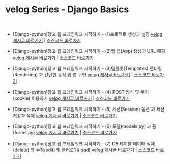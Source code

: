 # velog Series - Django Basics
<br>

- [Django-python]장고 웹 프레임워크 시작하기 - (1)프로젝트 생성과 설정
[velog 게시글 바로가기](https://velog.io/@kimjihong/Django-python장고-웹-애플리케이션-시작하기-1프로젝트-생성과-) | [소스코드 바로가기](https://github.com/JiHongKim98/velog-post/tree/main/django-basic/basic-1-to-3)

- [Django-python]장고 웹 프레임워크 시작하기 - (2)웹 앱(App) 생성과 URL 매핑
[velog 게시글 바로가기](https://velog.io/@kimjihong/Django-python장고-웹-프레임워크-시작하기-2웹-앱App-생성과-URL-매핑) | [소스코드 바로가기](https://github.com/JiHongKim98/velog-post/tree/main/django-basic/basic-1-to-3)

- [Django-python]장고 웹 프레임워크 시작하기 - (3)템플릿(Templates) 랜더링(Rendering) 과 간단한 동적 웹 앱 구현
[velog 게시글 바로가기](https://velog.io/@kimjihong/Django-python장고-웹-프레임워크-시작하기-3템플릿templates-설정) | [소스코드 바로가기](https://github.com/JiHongKim98/velog-post/tree/main/django-basic/basic-1-to-3)
 
- [Django-python]장고 웹 프레임워크 시작하기 - (4) POST 방식 및 쿠키(cookie) 이용하기
[velog 게시글 바로가기](https://velog.io/@kimjihong/Django-python장고-웹-프레임워크-시작하기-4-POST-방식-및-쿠키cookie-이용하기) | [소스코드 바로가기](https://github.com/JiHongKim98/velog-post/tree/main/django-basic/basic-4)
 
- [Django-python]장고 웹 프레임워크 시작하기 - (5) 세션(Session) 옵션 과 세션 저장과 삭제
[velog 게시글 바로가기](https://velog.io/@kimjihong/Django-python장고-웹-프레임워크-시작하기-5-세션Session-옵션-과-세션-저장과-삭제) | [소스코드 바로가기](https://github.com/JiHongKim98/velog-post/tree/main/django-basic/basic-5)

- [Django-python]장고 웹 프레임워크 시작하기 - (6) 모델(models.py) 과 폼(forms.py)
[velog 게시글 바로가기](https://velog.io/@kimjihong/Django-python장고-웹-프레임워크-시작하기-6-모델models.py-과-폼forms.py-설정-과-응용) | [소스코드 바로가기](https://github.com/JiHongKim98/velog-post/tree/main/django-basic/basic-6)

- [Django-python]장고 웹 프레임워크 시작하기 - (7) DB 테이블 데이터 삭제(delete) 와 수정(edit) 및 불러오기(load)
[velog 게시글 바로가기](https://velog.io/@kimjihong/Django-python장고-웹-프레임워크-시작하기-7-DB-테이블-데이터-삭제delete-와-수정edit-및-불러오기load) | [소스코드 바로가기](https://github.com/JiHongKim98/velog-post/tree/main/django-basic/basic-7)